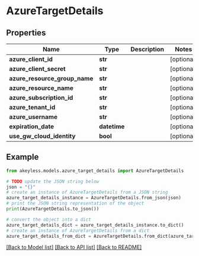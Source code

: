 # AzureTargetDetails


## Properties

Name | Type | Description | Notes
------------ | ------------- | ------------- | -------------
**azure_client_id** | **str** |  | [optional] 
**azure_client_secret** | **str** |  | [optional] 
**azure_resource_group_name** | **str** |  | [optional] 
**azure_resource_name** | **str** |  | [optional] 
**azure_subscription_id** | **str** |  | [optional] 
**azure_tenant_id** | **str** |  | [optional] 
**azure_username** | **str** |  | [optional] 
**expiration_date** | **datetime** |  | [optional] 
**use_gw_cloud_identity** | **bool** |  | [optional] 

## Example

```python
from akeyless.models.azure_target_details import AzureTargetDetails

# TODO update the JSON string below
json = "{}"
# create an instance of AzureTargetDetails from a JSON string
azure_target_details_instance = AzureTargetDetails.from_json(json)
# print the JSON string representation of the object
print(AzureTargetDetails.to_json())

# convert the object into a dict
azure_target_details_dict = azure_target_details_instance.to_dict()
# create an instance of AzureTargetDetails from a dict
azure_target_details_from_dict = AzureTargetDetails.from_dict(azure_target_details_dict)
```
[[Back to Model list]](../README.md#documentation-for-models) [[Back to API list]](../README.md#documentation-for-api-endpoints) [[Back to README]](../README.md)


